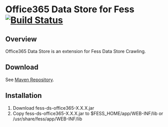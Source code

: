 Office365 Data Store for Fess [![Build Status](https://travis-ci.org/codelibs/fess-ds-office365.svg?branch=master)](https://travis-ci.org/codelibs/fess-ds-office365)
==========================

## Overview

Office365 Data Store is an extension for Fess Data Store Crawling.

## Download

See [Maven Repository](http://central.maven.org/maven2/org/codelibs/fess/fess-ds-office365/).

## Installation

1. Download fess-ds-office365-X.X.X.jar
2. Copy fess-ds-office365-X.X.X.jar to $FESS\_HOME/app/WEB-INF/lib or /usr/share/fess/app/WEB-INF/lib

